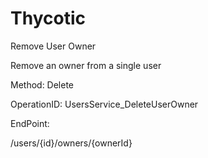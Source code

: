 #     Thycotic


Remove User Owner

Remove an owner from a single user

Method: Delete

OperationID: UsersService_DeleteUserOwner

EndPoint:

/users/{id}/owners/{ownerId}
